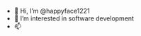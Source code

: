 - 👋 Hi, I’m @happyface1221
- 👀 I’m interested in software development
- 📫 

<!---
happyface1221/happyface1221 is a ✨ special ✨ repository because its `README.md` (this file) appears on your GitHub profile.
You can click the Preview link to take a look at your changes.
--->
